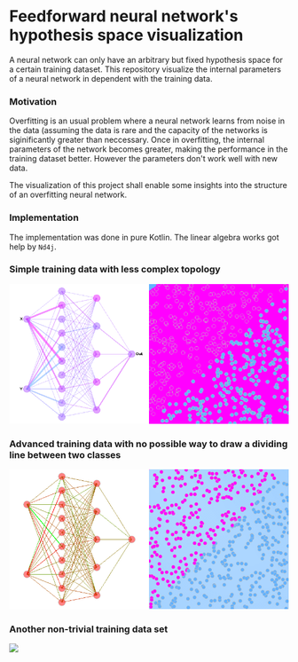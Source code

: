 # Feedforward neural network's hypothesis space visualization

A neural network can only have an arbitrary but fixed hypothesis space for a certain training dataset. This repository visualize the internal parameters of a neural network in dependent with the training data.

### Motivation

Overfitting is an usual problem where a neural network learns from noise in the data (assuming the data is rare and the capacity of the networks is siginificantly greater than neccessary. Once in overfitting, the internal parameters of the network becomes greater, making the performance in the training dataset better. However the parameters don't work well with new data.

The visualization of this project shall enable some insights into the structure of an overfitting neural network.

### Implementation

The implementation was done in pure Kotlin. The linear algebra works got help by `Nd4j`.

### Simple training data with less complex topology

![](result/001.gif)

### Advanced training data with no possible way to draw a dividing line between two classes

![](result/002.gif)

### Another non-trivial training data set

![](result/003.gif)
